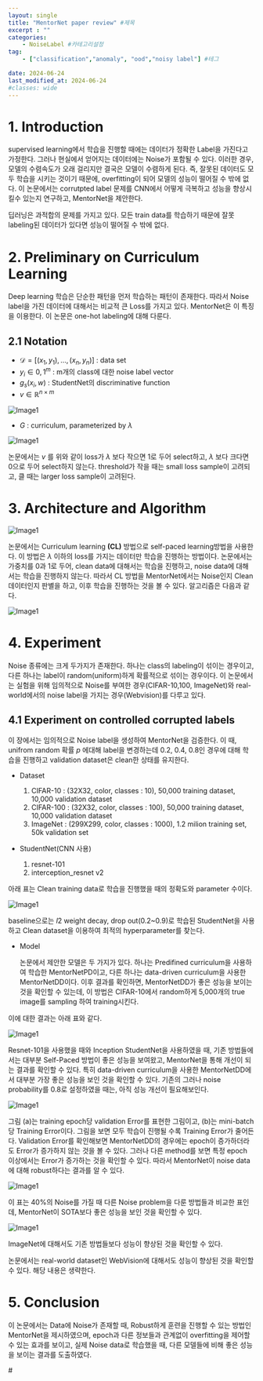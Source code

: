 ```yaml
---
layout: single
title: "MentorNet paper review" #제목
excerpt : ""
categories: 
    - NoiseLabel #카테고리설정
tag: 
    - ["classification","anomaly", "ood","noisy label"] #테그

date: 2024-06-24
last_modified_at: 2024-06-24
#classes: wide    
---
```


# 1. Introduction
supervised learning에서 학습을 진행할 때에는 데이터가 정확한 Label을 가진다고 가정한다. 그러나 현실에서 얻어지는 데이터에는 Noise가 포함될 수 있다. 이러한 경우, 모델의 수렴속도가 오래 걸리지만 결국은 모델이 수렴하게 된다. 즉, 잘못된 데이터도 모두 학습을 시키는 것이기 때문에, overfitting이 되어 모델의 성능이 떨어질 수 밖에 없다. 이 논문에서는 corrutpted label 문제를 CNN에서 어떻게 극복하고 성능을 향상시킬수 있는지 연구하고, MentorNet을 제안한다. 

딥러닝은 과적합의 문제를 가지고 있다. 모든 train data를 학습하기 때문에 잘못 labeling된 데이터가 있다면 성능이 떨어질 수 밖에 없다. 

# 2.  Preliminary on Curriculum Learning
Deep learning 학습은 단순한 패턴을 먼저 학습하는 패턴이 존재한다. 따라서 Noise label을 가진 데이터에 대해서는 비교적 큰 Loss를 가지고 있다. MentorNet은 이 특징을 이용한다.
이 논문은 one-hot labeling에 대해 다룬다.

## 2.1 Notation

* $\mathcal{D} = [{(x_1,y_1),...,(x_n,y_n)}]$ : data set
* $y_i \in {0,1}^m$ : m개의 class에 대한 noise label vector
* $g_s(x_i,w)$ : StudentNet의 discriminative function
* $v \in \mathbb{R}^{n \times m}$

![Image1](/assets/images/anomalydetection/Mentornet/image1.png)

* $G$ : curriculum, parameterized by $\lambda$

![Image1](/assets/images/anomalydetection/Mentornet/image2.png)

논문에서는 $v$ 를 위와 같이 loss가 $\lambda$ 보다 작으면 1로 두어 select하고, $\lambda$ 보다 크다면 0으로 두어 select하지 않는다. threshold가 작을 때는 small loss sample이 고려되고, 클 때는 larger loss sample이 고려된다.

# 3. Architecture and Algorithm
![Image1](/assets/images/anomalydetection/Mentornet/image3.png)

논문에서는 Curriculum learning **(CL)** 방법으로 self-paced learning방법을 사용한다. 이 방법은 $\lambda$ 이하의 loss를 가지는 데이터만 학습을 진행하는 방법이다. 논문에서는 가중치를 0과 1로 두어, clean data에 대해서는 학습을 진행하고, noise data에 대해서는 학습을 진행하지 않는다. 따라서 CL 방법을 MentorNet에서는 Noise인지 Clean데이터인지 판별을 하고, 이후 학습을 진행하는 것을 볼 수 있다.
알고리즘은 다음과 같다.

![Image1](/assets/images/anomalydetection/Mentornet/image4.png)


# 4. Experiment
Noise 종류에는 크게 두가지가 존재한다. 하나는 class의 labeling이 섞이는 경우이고, 다른 하나는 label이 random(uniform)하게 확률적으로 섞이는 경우이다. 이 논문에서는 실험을 위해 임의적으로 Noise를 부여한 경우(CIFAR-10,100, ImageNet)와 real-world에서의 noise label을 가지는 경우(Webvision)를 다루고 있다.

## 4.1 Experiment on controlled corrupted labels
이 장에서는 임의적으로 Noise label을 생성하여 MentorNet을 검증한다. 이 때, unifrom random 확률 $p$ 에대해 label을 변경하는데 0.2, 0.4, 0.8인 경우에 대해 학습을 진행하고 validation dataset은 clean한 상태를 유지한다.

* Dataset
    
    1. CIFAR-10 : (32X32, color, classes : 10), 50,000 training dataset, 10,000 validation dataset
    2. CIFAR-100 : (32X32, color, classes : 100), 50,000 training dataset, 10,000 validation dataset
    3. ImageNet : (299X299, color, classes : 1000), 1.2 milion training set, 50k validation set

* StudentNet(CNN 사용)

    1. resnet-101
    2. interception_resnet v2

아래 표는 Clean training data로 학습을 진행했을 때의 정확도와 parameter 수이다.
    
![Image1](/assets/images/anomalydetection/Mentornet/image5.png)

baseline으로는 $l2$ weight decay, drop out(0.2~0.9)로 학습된 StudentNet을 사용하고 Clean dataset을 이용하여 최적의 hyperparameter를 찾는다.

* Model

    논문에서 제안한 모델은 두 가지가 있다. 하나는 Predifined curriculum을 사용하여 학습한 MentorNetPD이고, 다른 하나는 data-driven curriculum을 사용한 MentorNetDD이다. 이후 결과를 확인하면, MentorNetDD가 좋은 성능을 보이는 것을 확인할 수 있는데, 이 방법은 CIFAR-10에서 random하게 5,000개의 true image를 sampling 하여 training시킨다.
    
이에 대한 결과는 아래 표와 같다.

![Image1](/assets/images/anomalydetection/Mentornet/image6.png)



Resnet-101을 사용했을 때와 Inception StudentNet을 사용하였을 때, 기존 방법들에서는 대부분 Self-Paced 방법이 좋은 성능을 보여왔고, MentorNet을 통해 개선이 되는 결과를 확인할 수 있다. 특히 data-driven curriculum을 사용한 MentorNetDD에서 대부분 가장 좋은 성능을 보인 것을 확인할 수 있다. 기존의 그러나 noise probability를 0.8로 설정하였을 때는, 아직 성능 개선이 필요해보인다.

![Image1](/assets/images/anomalydetection/Mentornet/image7.jpg)

그림 (a)는 training epoch당 validation Error를 표현한 그림이고, (b)는 mini-batch당 Training Error이다. 그림을 보면 모두 학습이 진행될 수록 Training Error가 줄어든다. Validation Error를 확인해보면 MentorNetDD의 경우에는 epoch이 증가하더라도 Error가 증가하지 않는 것을 볼 수 있다. 그러나 다른 method를 보면 특정 epoch 이상에서는 Error가 증가하는 것을 확인할 수 있다. 따라서 MentorNet이 noise data에 대해 robust하다는 결과를 알 수 있다.

![Image1](/assets/images/anomalydetection/Mentornet/image8.jpg)

이 표는 40%의 Noise를 가질 때 다른 Noise problem을 다룬 방법들과 비교한 표인데, MentorNet이 SOTA보다 좋은 성능을 보인 것을 확인할 수 있다.

![Image1](/assets/images/anomalydetection/Mentornet/image9.jpg)

ImageNet에 대해서도 기존 방법들보다 성능이 향상된 것을 확인할 수 있다.

논문에서는 real-world dataset인 WebVision에 대해서도 성능이 향상된 것을 확인할 수 있다. 해당 내용은 생략한다.

# 5. Conclusion

이 논문에서는 Data에 Noise가 존재할 때, Robust하게 훈련을 진행할 수 있는 방법인 MentorNet을 제시하였으며, epoch과 다른 정보들과 관계없이 overfitting을 제어할 수 있는 효과를 보이고, 실제 Noise data로 학습했을 때, 다른 모델들에 비해 좋은 성능을 보이는 결과를 도출하였다.

#<p align="center">